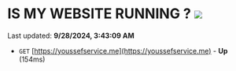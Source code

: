 # IS MY WEBSITE RUNNING ? [![](https://img.shields.io/static/v1?label=Sponsor&message=%E2%9D%A4&logo=GitHub&color=%23fe8e86)](https://github.com/sponsors/Youssef-Lehmam)

Last updated: **9/28/2024, 3:43:09 AM**

- `GET` [https://youssefservice.me](https://youssefservice.me) - **Up** (154ms)
